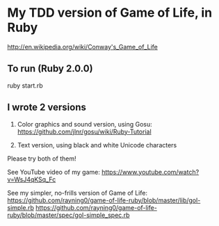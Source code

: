 My TDD version of Game of Life, in Ruby
=======================================

http://en.wikipedia.org/wiki/Conway's_Game_of_Life

## To run (Ruby 2.0.0)

ruby start.rb

## I wrote 2 versions

1. Color graphics and sound version, using Gosu:
https://github.com/jlnr/gosu/wiki/Ruby-Tutorial

2. Text version, using black and white Unicode characters

Please try both of them!

See YouTube video of my game:
https://www.youtube.com/watch?v=WsJ4qKSq_Fc

See my simpler, no-frills version of Game of Life:
https://github.com/rayning0/game-of-life-ruby/blob/master/lib/gol-simple.rb
https://github.com/rayning0/game-of-life-ruby/blob/master/spec/gol-simple_spec.rb